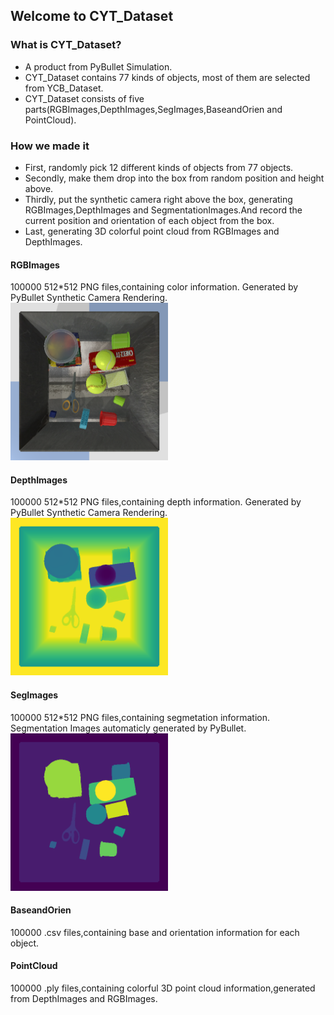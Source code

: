 ## Welcome to CYT_Dataset
### What is CYT_Dataset?
- A product from PyBullet Simulation.
- CYT_Dataset contains 77 kinds of objects, most of them are selected from YCB_Dataset.
- CYT_Dataset consists of five parts(RGBImages,DepthImages,SegImages,BaseandOrien and PointCloud).


### How we made it
- First, randomly pick 12 different kinds of objects from 77 objects.
- Secondly, make them drop into the box from random position and height above.
- Thirdly, put the synthetic camera right above the box, generating RGBImages,DepthImages and SegmentationImages.And record the current position and orientation of each object from the box.
- Last, generating 3D colorful point cloud from RGBImages and DepthImages.

#### RGBImages
100000 512*512 PNG files,containing color information. Generated by PyBullet Synthetic Camera Rendering.
<img src="/54767A.png" width="50%"> 
#### DepthImages
100000 512*512 PNG files,containing depth information. Generated by PyBullet Synthetic Camera Rendering.
<img src="/54767B.png" width="50%"> 
#### SegImages
100000 512*512 PNG files,containing segmetation information. Segmentation Images automaticly generated by PyBullet.
<img src="/54767C.png" width="50%"> 
#### BaseandOrien
100000 .csv files,containing base and orientation information for each object.
#### PointCloud
100000 .ply files,containing colorful 3D point cloud information,generated from DepthImages and RGBImages.
